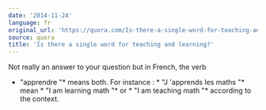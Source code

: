 ```yaml
---
date: '2014-11-24'
language: fr
original_url: 'https://quora.com/Is-there-a-single-word-for-teaching-and-learning/answer/Clément-Renaud'
source: quora
title: 'Is there a single word for teaching and learning?'
---
```


Not really an answer to your question but in French, the verb
* "apprendre "* means both. For instance : * "J 'apprends les maths "*
mean * "I am learning math "* or * "I am teaching math "* according to
the context.
